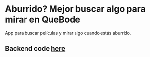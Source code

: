 # Aburrido? Mejor buscar algo para mirar en QueBode

App para buscar películas y mirar algo cuando estás aburrido.

## Backend code [here](https://github.com/diegocamy/quebode-backend)
